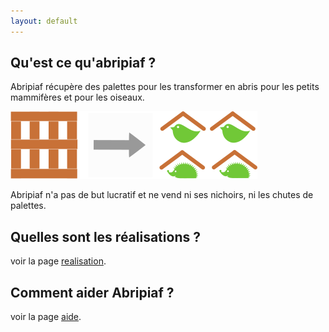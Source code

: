 ```yaml
---
layout: default
---
```


## Qu'est ce qu'abripiaf ?
Abripiaf récupère des palettes pour les transformer en abris pour les petits mammifères et pour les oiseaux.

![](explication.png)

Abripiaf n'a pas de but lucratif et ne vend ni ses nichoirs, ni les chutes de palettes.


## Quelles sont les réalisations ?
voir la page [realisation](./realisation.html).

## Comment aider Abripiaf ?
voir la page [aide](./aide.html).

